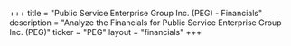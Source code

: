 +++
title = "Public Service Enterprise Group Inc. (PEG) - Financials"
description = "Analyze the Financials for Public Service Enterprise Group Inc. (PEG)"
ticker = "PEG"
layout = "financials"
+++

